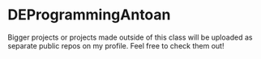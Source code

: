 # DEProgrammingAntoan
Bigger projects or projects made outside of this class will be uploaded as separate public repos on my profile. Feel free to check them out!
